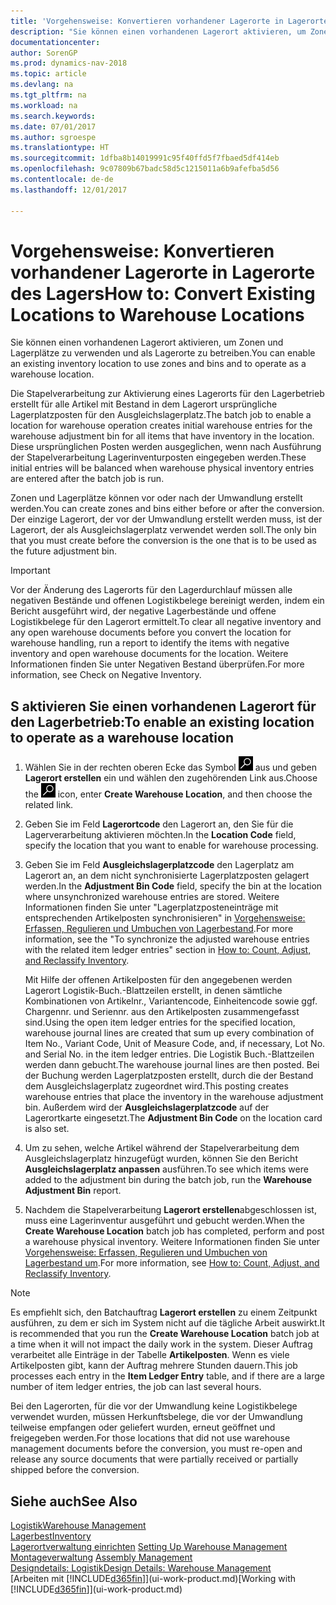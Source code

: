 ```yaml
---
title: 'Vorgehensweise: Konvertieren vorhandener Lagerorte in Lagerorte des Lagers'
description: "Sie können einen vorhandenen Lagerort aktivieren, um Zonen und Lagerplätze zu verwenden und als Lagerorte zu betreiben."
documentationcenter: 
author: SorenGP
ms.prod: dynamics-nav-2018
ms.topic: article
ms.devlang: na
ms.tgt_pltfrm: na
ms.workload: na
ms.search.keywords: 
ms.date: 07/01/2017
ms.author: sgroespe
ms.translationtype: HT
ms.sourcegitcommit: 1dfba8b14019991c95f40ffd5f7fbaed5df414eb
ms.openlocfilehash: 9c07809b67badc58d5c1215011a6b9afefba5d56
ms.contentlocale: de-de
ms.lasthandoff: 12/01/2017

---
```

# <a name="how-to-convert-existing-locations-to-warehouse-locations"></a><span data-ttu-id="2b362-103">Vorgehensweise: Konvertieren vorhandener Lagerorte in Lagerorte des Lagers</span><span class="sxs-lookup"><span data-stu-id="2b362-103">How to: Convert Existing Locations to Warehouse Locations</span></span>
<span data-ttu-id="2b362-104">Sie können einen vorhandenen Lagerort aktivieren, um Zonen und Lagerplätze zu verwenden und als Lagerorte zu betreiben.</span><span class="sxs-lookup"><span data-stu-id="2b362-104">You can enable an existing inventory location to use zones and bins and to operate as a warehouse location.</span></span>  

<span data-ttu-id="2b362-105">Die Stapelverarbeitung zur Aktivierung eines Lagerorts für den Lagerbetrieb erstellt für alle Artikel mit Bestand in dem Lagerort ursprüngliche Lagerplatzposten für den Ausgleichslagerplatz.</span><span class="sxs-lookup"><span data-stu-id="2b362-105">The batch job to enable a location for warehouse operation creates initial warehouse entries for the warehouse adjustment bin for all items that have inventory in the location.</span></span> <span data-ttu-id="2b362-106">Diese ursprünglichen Posten werden ausgeglichen, wenn nach Ausführung der Stapelverarbeitung Lagerinventurposten eingegeben werden.</span><span class="sxs-lookup"><span data-stu-id="2b362-106">These initial entries will be balanced when warehouse physical inventory entries are entered after the batch job is run.</span></span>  

<span data-ttu-id="2b362-107">Zonen und Lagerplätze können vor oder nach der Umwandlung erstellt werden.</span><span class="sxs-lookup"><span data-stu-id="2b362-107">You can create zones and bins either before or after the conversion.</span></span> <span data-ttu-id="2b362-108">Der einzige Lagerort, der vor der Umwandlung erstellt werden muss, ist der Lagerort, der als Ausgleichslagerplatz verwendet werden soll.</span><span class="sxs-lookup"><span data-stu-id="2b362-108">The only bin that you must create before the conversion is the one that is to be used as the future adjustment bin.</span></span>  

> [!IMPORTANT]  
>  <span data-ttu-id="2b362-109">Vor der Änderung des Lagerorts für den Lagerdurchlauf müssen alle negativen Bestände und offenen Logistikbelege bereinigt werden, indem ein Bericht ausgeführt wird, der negative Lagerbestände und offene Logistikbelege für den Lagerort ermittelt.</span><span class="sxs-lookup"><span data-stu-id="2b362-109">To clear all negative inventory and any open warehouse documents before you convert the location for warehouse handling, run a report to identify the items with negative inventory and open warehouse documents for the location.</span></span> <span data-ttu-id="2b362-110">Weitere Informationen finden Sie unter Negativen Bestand überprüfen.</span><span class="sxs-lookup"><span data-stu-id="2b362-110">For more information, see Check on Negative Inventory.</span></span>  

## <a name="to-enable-an-existing-location-to-operate-as-a-warehouse-location"></a><span data-ttu-id="2b362-111">S aktivieren Sie einen vorhandenen Lagerort für den Lagerbetrieb:</span><span class="sxs-lookup"><span data-stu-id="2b362-111">To enable an existing location to operate as a warehouse location</span></span>  
1.  <span data-ttu-id="2b362-112">Wählen Sie in der rechten oberen Ecke das Symbol ![Nach Seite oder Bericht suchen](media/ui-search/search_small.png "Nach Seite oder Bericht suchen") aus und geben **Lagerort erstellen** ein und wählen den zugehörenden Link aus.</span><span class="sxs-lookup"><span data-stu-id="2b362-112">Choose the ![Search for Page or Report](media/ui-search/search_small.png "Search for Page or Report icon") icon, enter **Create Warehouse Location**, and then choose the related link.</span></span>  
2.  <span data-ttu-id="2b362-113">Geben Sie im Feld **Lagerortcode** den Lagerort an, den Sie für die Lagerverarbeitung aktivieren möchten.</span><span class="sxs-lookup"><span data-stu-id="2b362-113">In the **Location Code** field, specify the location that you want to enable for warehouse processing.</span></span>  
3.  <span data-ttu-id="2b362-114">Geben Sie im Feld **Ausgleichslagerplatzcode** den Lagerplatz am Lagerort an, an dem nicht synchronisierte Lagerplatzposten gelagert werden.</span><span class="sxs-lookup"><span data-stu-id="2b362-114">In the **Adjustment Bin Code** field, specify the bin at the location where unsynchronized warehouse entries are stored.</span></span> <span data-ttu-id="2b362-115">Weitere Informationen finden Sie unter "Lagerplatzposteneinträge mit entsprechenden Artikelposten synchronisieren" in [Vorgehensweise: Erfassen, Regulieren und Umbuchen von Lagerbestand](inventory-how-count-adjust-reclassify.md).</span><span class="sxs-lookup"><span data-stu-id="2b362-115">For more information, see the "To synchronize the adjusted warehouse entries with the related item ledger entries" section in [How to: Count, Adjust, and Reclassify Inventory](inventory-how-count-adjust-reclassify.md).</span></span>  

    <span data-ttu-id="2b362-116">Mit Hilfe der offenen Artikelposten für den angegebenen werden Lagerort Logistik-Buch.-Blattzeilen erstellt, in denen sämtliche Kombinationen von Artikelnr., Variantencode, Einheitencode sowie ggf. Chargennr. und Seriennr. aus den Artikelposten zusammengefasst sind.</span><span class="sxs-lookup"><span data-stu-id="2b362-116">Using the open item ledger entries for the specified location, warehouse journal lines are created that sum up every combination of Item No., Variant Code, Unit of Measure Code, and, if necessary, Lot No. and Serial No. in the item ledger entries.</span></span> <span data-ttu-id="2b362-117">Die Logistik Buch.-Blattzeilen werden dann gebucht.</span><span class="sxs-lookup"><span data-stu-id="2b362-117">The warehouse journal lines are then posted.</span></span> <span data-ttu-id="2b362-118">Bei der Buchung werden Lagerplatzposten erstellt, durch die der Bestand dem Ausgleichslagerplatz zugeordnet wird.</span><span class="sxs-lookup"><span data-stu-id="2b362-118">This posting creates warehouse entries that place the inventory in the warehouse adjustment bin.</span></span> <span data-ttu-id="2b362-119">Außerdem wird der **Ausgleichslagerplatzcode** auf der Lagerortkarte eingesetzt.</span><span class="sxs-lookup"><span data-stu-id="2b362-119">The **Adjustment Bin Code** on the location card is also set.</span></span>  

4.  <span data-ttu-id="2b362-120">Um zu sehen, welche Artikel während der Stapelverarbeitung dem Ausgleichslagerplatz hinzugefügt wurden, können Sie den Bericht  **Ausgleichslagerplatz anpassen** ausführen.</span><span class="sxs-lookup"><span data-stu-id="2b362-120">To see which items were added to the adjustment bin during the batch job, run the **Warehouse Adjustment Bin** report.</span></span>  
5.  <span data-ttu-id="2b362-121">Nachdem die Stapelverarbeitung   **Lagerort erstellen**abgeschlossen ist, muss eine Lagerinventur ausgeführt und gebucht werden.</span><span class="sxs-lookup"><span data-stu-id="2b362-121">When the **Create Warehouse Location** batch job has completed, perform and post a warehouse physical inventory.</span></span> <span data-ttu-id="2b362-122">Weitere Informationen finden Sie unter [Vorgehensweise: Erfassen, Regulieren und Umbuchen von Lagerbestand um](inventory-how-count-adjust-reclassify.md).</span><span class="sxs-lookup"><span data-stu-id="2b362-122">For more information, see [How to: Count, Adjust, and Reclassify Inventory](inventory-how-count-adjust-reclassify.md).</span></span>  

> [!NOTE]  
>  <span data-ttu-id="2b362-123">Es empfiehlt sich, den Batchauftrag **Lagerort erstellen** zu einem Zeitpunkt ausführen, zu dem er sich im System nicht auf die tägliche Arbeit auswirkt.</span><span class="sxs-lookup"><span data-stu-id="2b362-123">It is recommended that you run the **Create Warehouse Location** batch job at a time when it will not impact the daily work in the system.</span></span> <span data-ttu-id="2b362-124">Dieser Auftrag verarbeitet alle Einträge in der Tabelle **Artikelposten**. Wenn es viele Artikelposten gibt, kann der Auftrag mehrere Stunden dauern.</span><span class="sxs-lookup"><span data-stu-id="2b362-124">This job processes each entry in the **Item Ledger Entry** table, and if there are a large number of item ledger entries, the job can last several hours.</span></span>  

 <span data-ttu-id="2b362-125">Bei den Lagerorten, für die vor der Umwandlung keine Logistikbelege verwendet wurden, müssen Herkunftsbelege, die vor der Umwandlung teilweise empfangen oder geliefert wurden, erneut geöffnet und freigegeben werden.</span><span class="sxs-lookup"><span data-stu-id="2b362-125">For those locations that did not use warehouse management documents before the conversion, you must re-open and release any source documents that were partially received or partially shipped before the conversion.</span></span>  

## <a name="see-also"></a><span data-ttu-id="2b362-126">Siehe auch</span><span class="sxs-lookup"><span data-stu-id="2b362-126">See Also</span></span>  
[<span data-ttu-id="2b362-127">Logistik</span><span class="sxs-lookup"><span data-stu-id="2b362-127">Warehouse Management</span></span>](warehouse-manage-warehouse.md)  
[<span data-ttu-id="2b362-128">Lagerbest</span><span class="sxs-lookup"><span data-stu-id="2b362-128">Inventory</span></span>](inventory-manage-inventory.md)  
<span data-ttu-id="2b362-129">[Lagerortverwaltung einrichten](warehouse-setup-warehouse.md)   </span><span class="sxs-lookup"><span data-stu-id="2b362-129">[Setting Up Warehouse Management](warehouse-setup-warehouse.md)   </span></span>  
<span data-ttu-id="2b362-130">[Montageverwaltung](assembly-assemble-items.md)  </span><span class="sxs-lookup"><span data-stu-id="2b362-130">[Assembly Management](assembly-assemble-items.md)  </span></span>  
[<span data-ttu-id="2b362-131">Designdetails: Logistik</span><span class="sxs-lookup"><span data-stu-id="2b362-131">Design Details: Warehouse Management</span></span>](design-details-warehouse-management.md)  
<span data-ttu-id="2b362-132">[Arbeiten mit [!INCLUDE[d365fin](includes/d365fin_md.md)]](ui-work-product.md)</span><span class="sxs-lookup"><span data-stu-id="2b362-132">[Working with [!INCLUDE[d365fin](includes/d365fin_md.md)]](ui-work-product.md)</span></span>

